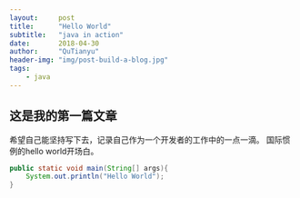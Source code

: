 ```yaml
---
layout:     post
title:      "Hello World"
subtitle:   "java in action"
date:       2018-04-30
author:     "QuTianyu"
header-img: "img/post-build-a-blog.jpg"
tags:
    - java
---
```




## 这是我的第一篇文章

希望自己能坚持写下去，记录自己作为一个开发者的工作中的一点一滴。
国际惯例的hello world开场白。
```java
public static void main(String[] args){
	System.out.println("Hello World");
}

```
